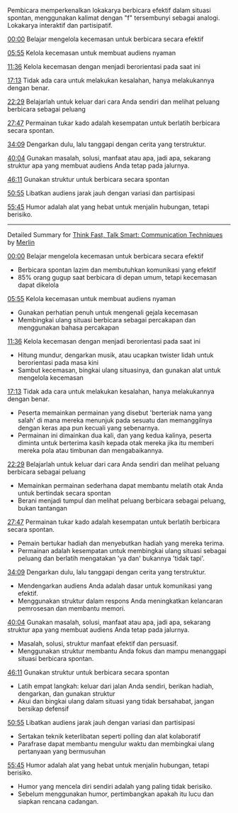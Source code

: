 Pembicara memperkenalkan lokakarya berbicara efektif dalam situasi spontan, menggunakan kalimat dengan "f" tersembunyi sebagai analogi. Lokakarya interaktif dan partisipatif.

[00:00](https://www.youtube.com/watch?v=HAnw168huqA&t=0) Belajar mengelola kecemasan untuk berbicara secara efektif

[05:55](https://www.youtube.com/watch?v=HAnw168huqA&t=355) Kelola kecemasan untuk membuat audiens nyaman

[11:36](https://www.youtube.com/watch?v=HAnw168huqA&t=696) Kelola kecemasan dengan menjadi berorientasi pada saat ini

[17:13](https://www.youtube.com/watch?v=HAnw168huqA&t=1033) Tidak ada cara untuk melakukan kesalahan, hanya melakukannya dengan benar.

[22:29](https://www.youtube.com/watch?v=HAnw168huqA&t=1349) Belajarlah untuk keluar dari cara Anda sendiri dan melihat peluang berbicara sebagai peluang

[27:47](https://www.youtube.com/watch?v=HAnw168huqA&t=1667) Permainan tukar kado adalah kesempatan untuk berlatih berbicara secara spontan.

[34:09](https://www.youtube.com/watch?v=HAnw168huqA&t=2049) Dengarkan dulu, lalu tanggapi dengan cerita yang terstruktur.

[40:04](https://www.youtube.com/watch?v=HAnw168huqA&t=2404) Gunakan masalah, solusi, manfaat atau apa, jadi apa, sekarang struktur apa yang membuat audiens Anda tetap pada jalurnya.

[46:11](https://www.youtube.com/watch?v=HAnw168huqA&t=2771) Gunakan struktur untuk berbicara secara spontan

[50:55](https://www.youtube.com/watch?v=HAnw168huqA&t=3055) Libatkan audiens jarak jauh dengan variasi dan partisipasi

[55:45](https://www.youtube.com/watch?v=HAnw168huqA&t=3345) Humor adalah alat yang hebat untuk menjalin hubungan, tetapi berisiko.

---------------------------------

Detailed Summary for [Think Fast, Talk Smart: Communication Techniques](https://www.youtube.com/watch?v=HAnw168huqA) by [Merlin](https://merlin.foyer.work/)

[00:00](https://www.youtube.com/watch?v=HAnw168huqA&t=0) Belajar mengelola kecemasan untuk berbicara secara efektif
- Berbicara spontan lazim dan membutuhkan komunikasi yang efektif
- 85% orang gugup saat berbicara di depan umum, tetapi kecemasan dapat dikelola

[05:55](https://www.youtube.com/watch?v=HAnw168huqA&t=355) Kelola kecemasan untuk membuat audiens nyaman
- Gunakan perhatian penuh untuk mengenali gejala kecemasan
- Membingkai ulang situasi berbicara sebagai percakapan dan menggunakan bahasa percakapan

[11:36](https://www.youtube.com/watch?v=HAnw168huqA&t=696) Kelola kecemasan dengan menjadi berorientasi pada saat ini
- Hitung mundur, dengarkan musik, atau ucapkan twister lidah untuk berorientasi pada masa kini
- Sambut kecemasan, bingkai ulang situasinya, dan gunakan alat untuk mengelola kecemasan

[17:13](https://www.youtube.com/watch?v=HAnw168huqA&t=1033) Tidak ada cara untuk melakukan kesalahan, hanya melakukannya dengan benar.
- Peserta memainkan permainan yang disebut 'berteriak nama yang salah' di mana mereka menunjuk pada sesuatu dan memanggilnya dengan keras apa pun kecuali yang sebenarnya.
- Permainan ini dimainkan dua kali, dan yang kedua kalinya, peserta diminta untuk berterima kasih kepada otak mereka jika itu memberi mereka pola atau timbunan dan mengabaikannya.

[22:29](https://www.youtube.com/watch?v=HAnw168huqA&t=1349) Belajarlah untuk keluar dari cara Anda sendiri dan melihat peluang berbicara sebagai peluang
- Memainkan permainan sederhana dapat membantu melatih otak Anda untuk bertindak secara spontan
- Berani menjadi tumpul dan melihat peluang berbicara sebagai peluang, bukan tantangan

[27:47](https://www.youtube.com/watch?v=HAnw168huqA&t=1667) Permainan tukar kado adalah kesempatan untuk berlatih berbicara secara spontan.
- Pemain bertukar hadiah dan menyebutkan hadiah yang mereka terima.
- Permainan adalah kesempatan untuk membingkai ulang situasi sebagai peluang dan berlatih mengatakan 'ya dan' bukannya 'tidak tapi'.

[34:09](https://www.youtube.com/watch?v=HAnw168huqA&t=2049) Dengarkan dulu, lalu tanggapi dengan cerita yang terstruktur.
- Mendengarkan audiens Anda adalah dasar untuk komunikasi yang efektif.
- Menggunakan struktur dalam respons Anda meningkatkan kelancaran pemrosesan dan membantu memori.

[40:04](https://www.youtube.com/watch?v=HAnw168huqA&t=2404) Gunakan masalah, solusi, manfaat atau apa, jadi apa, sekarang struktur apa yang membuat audiens Anda tetap pada jalurnya.
- Masalah, solusi, struktur manfaat efektif dan persuasif.
- Menggunakan struktur membantu Anda fokus dan mampu menanggapi situasi berbicara spontan.

[46:11](https://www.youtube.com/watch?v=HAnw168huqA&t=2771) Gunakan struktur untuk berbicara secara spontan
- Latih empat langkah: keluar dari jalan Anda sendiri, berikan hadiah, dengarkan, dan gunakan struktur
- Akui dan bingkai ulang dalam situasi yang tidak bersahabat, jangan bersikap defensif

[50:55](https://www.youtube.com/watch?v=HAnw168huqA&t=3055) Libatkan audiens jarak jauh dengan variasi dan partisipasi
- Sertakan teknik keterlibatan seperti polling dan alat kolaboratif
- Parafrase dapat membantu mengulur waktu dan membingkai ulang pertanyaan yang bermusuhan

[55:45](https://www.youtube.com/watch?v=HAnw168huqA&t=3345) Humor adalah alat yang hebat untuk menjalin hubungan, tetapi berisiko.
- Humor yang mencela diri sendiri adalah yang paling tidak berisiko.
- Sebelum menggunakan humor, pertimbangkan apakah itu lucu dan siapkan rencana cadangan.